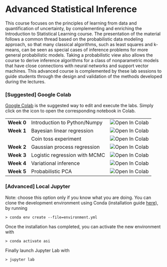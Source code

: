# Advanced Statistical Inference

This course focuses on the principles of learning from data and quantification of uncertainty, by complementing and enriching the Introduction to Statistical Learning course.
The presentation of the material follows a common thread based on the probabilistic data modeling approach, so that many classical algorithms, such as least squares and k-means, can be seen as special cases of inference problems for more general probabilistic models. Taking a probabilistic view also allows the course to derive inference algorithms for a class of nonparametric models that have close connections with neural networks and support vector machines.
This advanced course is complemented by these lab sessions to guide students through the design and validation of the methods developed during the lectures.

### [Suggested] Google Colab

[Google Colab](https://colab.research.google.com/) is the suggested way to edit and execute the labs. Simply click on the icon to open the corresponding notebook in Colab.

|        |                               |        |
|:-------|:------------------------------|:-------|
| **Week 0** | Introduction to Python/Numpy  | ![Open In Colab](https://colab.research.google.com/assets/colab-badge.svg) |
| **Week 1** | Bayesian linear regression    | ![Open In Colab](https://colab.research.google.com/assets/colab-badge.svg) |
|        | Coin toss experiment          | ![Open In Colab](https://colab.research.google.com/assets/colab-badge.svg) |
| **Week 2** | Gaussian process regression   | ![Open In Colab](https://colab.research.google.com/assets/colab-badge.svg) |
| **Week 3** | Logistic regression with MCMC | ![Open In Colab](https://colab.research.google.com/assets/colab-badge.svg) |
| **Week 4** | Variational inference         | ![Open In Colab](https://colab.research.google.com/assets/colab-badge.svg) |
| **Week 5** | Probabilistic PCA             | ![Open In Colab](https://colab.research.google.com/assets/colab-badge.svg) |

### [Advanced] Local Jupyter

Note: choose this option only if you know what you are doing.
You can clone the development environment using Conda (installation guide [here](https://docs.conda.io/en/latest/miniconda.html)), by running

```shell
> conda env create --file=environment.yml
```

Once the installation has completed, you can activate the new environment with

```shell
> conda activate asi
```

Finally launch Jupyter Lab with

```shell
> jupyter lab 
```